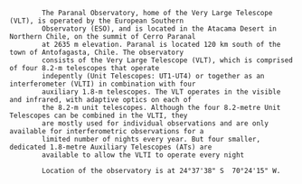
            The Paranal Observatory, home of the Very Large Telescope (VLT), is operated by the European Southern 
            Observatory (ESO), and is located in the Atacama Desert in Northern Chile, on the summit of Cerro Paranal 
            at 2635 m elevation. Paranal is located 120 km south of the town of Antofagasta, Chile. The observatory 
            consists of the Very Large Telescope (VLT), which is comprised of four 8.2-m telescopes that operate
            indepently (Unit Telescopes: UT1-UT4) or together as an interferometer (VLTI) in combination with four 
            auxiliary 1.8-m telescopes. The VLT operates in the visible and infrared, with adaptive optics on each of 
            the 8.2-m unit telescopes. Although the four 8.2-metre Unit Telescopes can be combined in the VLTI, they 
            are mostly used for individual observations and are only available for interferometric observations for a 
            limited number of nights every year. But four smaller, dedicated 1.8-metre Auxiliary Telescopes (ATs) are 
            available to allow the VLTI to operate every night
            
            Location of the observatory is at 24°37'38" S  70°24'15" W.
        